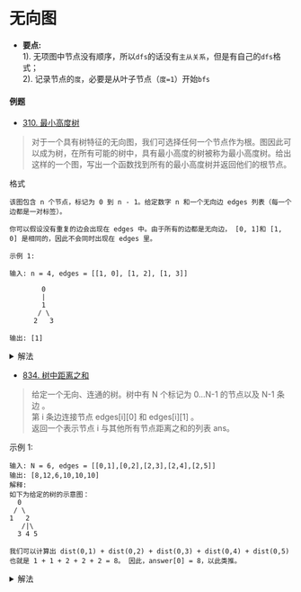 # 无向图
- **要点:**     
1). 无项图中节点没有顺序，所以`dfs`的话没有`主从关系`，但是有自己的`dfs`格式；     
2). 记录节点的`度`，必要是从叶子节点（`度=1`）开始`bfs`

#### 例题

- [310. 最小高度树](https://leetcode-cn.com/problems/minimum-height-trees/)
> 对于一个具有树特征的无向图，我们可选择任何一个节点作为根。图因此可以成为树，在所有可能的树中，具有最小高度的树被称为最小高度树。给出这样的一个图，写出一个函数找到所有的最小高度树并返回他们的根节点。

格式
```shell
该图包含 n 个节点，标记为 0 到 n - 1。给定数字 n 和一个无向边 edges 列表（每一个边都是一对标签）。

你可以假设没有重复的边会出现在 edges 中。由于所有的边都是无向边， [0, 1]和 [1, 0] 是相同的，因此不会同时出现在 edges 里。

示例 1:

输入: n = 4, edges = [[1, 0], [1, 2], [1, 3]]

        0
        |
        1
       / \
      2   3 

输出: [1]
```

<details>
    <summary>解法</summary>
    
```python3
class Solution:
    def findMinHeightTrees(self, n: int, edges: List[List[int]]) -> List[int]:
        # 画图，刻画所有节点的连接关系
        graph = collections.defaultdict(list)
        # 求每个节点的“度”，即和周围连接的节点个数
        degree = [0] * n
        for x, y in edges:
            graph[x].append(y)
            graph[y].append(x)
            degree[x] += 1
            degree[y] += 1
        # 叶子节点，bfs从最外层的叶子节点开始一层一层地“消减”
        leaves = [i for i in range(n) if len(graph[i]) == 1] if n > 1 else [0]
        leaves_nxt = []
        rst = n
        # 当且仅当“消减”到只有1或2个节点的时候，则是剩下的节点是“最小高度树”的根
        while rst > 2:
            # 减掉当前层的所有叶子节点的数目
            rst -= len(leaves)
            for i in leaves:
                degree[i] = 0
                for con in graph[i]:
                    if degree[con] > 0:
                        # 因为con连接的叶子节点已经被“消减”，故con的“度”也应该减少1
                        degree[con] -= 1
                        if degree[con] == 1:
                            leaves_nxt.append(con)
            leaves, leaves_nxt = leaves_nxt, []
        return leaves
```
</details>


- [834. 树中距离之和](https://leetcode-cn.com/problems/sum-of-distances-in-tree/)
> 给定一个无向、连通的树。树中有 N 个标记为 0...N-1 的节点以及 N-1 条边 。   
第 i 条边连接节点 edges[i][0] 和 edges[i][1] 。    
返回一个表示节点 i 与其他所有节点距离之和的列表 ans。

示例 1:
```
输入: N = 6, edges = [[0,1],[0,2],[2,3],[2,4],[2,5]]
输出: [8,12,6,10,10,10]
解释: 
如下为给定的树的示意图：
  0
 / \
1   2
   /|\
  3 4 5

我们可以计算出 dist(0,1) + dist(0,2) + dist(0,3) + dist(0,4) + dist(0,5) 
也就是 1 + 1 + 2 + 2 + 2 = 8。 因此，answer[0] = 8，以此类推。
```

<details>
    <summary>解法</summary>

```python3 
"""
这道题的关键点在于找到两个相邻节点间的关系。
将问题拆分：对于两个相邻节点A和B，将树拆分为两个子树，根节点分别为A和B。
A节点到其他所有节点的距离和ans(A) = A子树中所有节点到A节点的距离和sum(A) + B子树中所有节点到B节点的距离和sum(B) + B子树的大小cnt(B);
同理，ans(B) = sum(B) + sum(A) + cnt(A)。

由此我们得到：
ans(A) = sum(A) + sum(B) + cnt(B);
ans(B) = sum(B) + sum(A) + cnt(A);

则，两个相邻接点的解之间的关系为：ans(A) = ans(B) - cnt(A) + cnt(B) = ans(B) - cnt(A) + (N - cnt(A));
因此，对于根节点root的任意子节点child，ans(child) = ans(root) - cnt(child) + N - cnt(child);

得到root的答案就可以DFS递归得到其他所有节点的答案。（这里需要一个DFS）
那么，剩下的问题就是解决root的距离和就可以了。
我们一般想到DFS，根节点的距离和S = Σ s[i] + cnt[i];其中，s[i]为root的某子节点i到其子节点的距离和，cnt[i]为子节点i的大小。（这里也需要一个DFS）

"""
class Solution(object):
    def sumOfDistancesInTree(self, N, edges):
        graph = collections.defaultdict(set)
        for u, v in edges:
            graph[u].add(v)
            graph[v].add(u)

        count = [1] * N
        ans = [0] * N
	# 求根节点的距离之和ans[root]
        def dfs(root = 0, parent = None):
            for child in graph[root]:
                if child != parent:
                    dfs(child, root)
                    count[root] += count[child]
                    ans[root] += ans[child] + count[child]
	# 递归地求根节点下的子节点距离之和
        def dfs2(root = 0, parent = None):
            for child in graph[root]:
                if child != parent:
                    ans[child] = ans[root] - count[child] + N - count[child]
                    dfs2(child, root)

        dfs()
        dfs2()
        return ans
```
</details>
